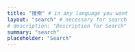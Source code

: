 ```yaml
---
title: "搜索" # in any language you want
layout: "search" # necessary for search
# description: "Description for Search"
summary: "search"
placeholder: "Search"
---
```



